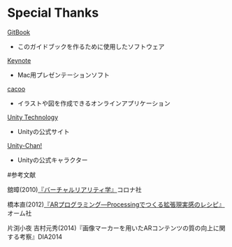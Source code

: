 # Special Thanks

[GitBook](https://www.gitbook.io/)
* このガイドブックを作るために使用したソフトウェア

[Keynote](https://www.apple.com/jp/mac/keynote/)
* Mac用プレゼンテーションソフト

[cacoo](https://cacoo.com)
* イラストや図を作成できるオンラインアプリケーション

[Unity Technology](http://japan.unity3d.com/)
* Unityの公式サイト

[Unity-Chan!](http://unity-chan.com/)
* Unityの公式キャラクター

#参考文献

舘暲(2010)[『バーチャルリアリティ学』](http://www.amazon.co.jp/%E3%83%90%E3%83%BC%E3%83%81%E3%83%A3%E3%83%AB%E3%83%AA%E3%82%A2%E3%83%AA%E3%83%86%E3%82%A3%E5%AD%A6-%E8%88%98-%E6%9A%B2/dp/4904490053)コロナ社

橋本直(2012)[『ARプログラミング—Processingでつくる拡張現実感のレシピ』](http://www.amazon.co.jp/AR%E3%83%97%E3%83%AD%E3%82%B0%E3%83%A9%E3%83%9F%E3%83%B3%E3%82%B0%E2%80%94Processing%E3%81%A7%E3%81%A4%E3%81%8F%E3%82%8B%E6%8B%A1%E5%BC%B5%E7%8F%BE%E5%AE%9F%E6%84%9F%E3%81%AE%E3%83%AC%E3%82%B7%E3%83%94%E2%80%94-%E6%A9%8B%E6%9C%AC-%E7%9B%B4/dp/4274211746)オーム社

片渕小夜 吉村元秀(2014)『画像マーカーを用いたARコンテンツの質の向上に関する考察』DIA2014



